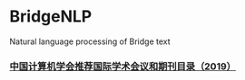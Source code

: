 # BridgeNLP
Natural language processing of Bridge text   
### [中国计算机学会推荐国际学术会议和期刊目录（2019）](https://github.com/chongqing-jiaotong-university-ai-lab/BridgeNLP/blob/master/%E3%80%8A%E4%B8%AD%E5%9B%BD%E8%AE%A1%E7%AE%97%E6%9C%BA%E5%AD%A6%E4%BC%9A%E6%8E%A8%E8%8D%90%E5%9B%BD%E9%99%85%E5%AD%A6%E6%9C%AF%E4%BC%9A%E8%AE%AE%E5%92%8C%E6%9C%9F%E5%88%8A%E7%9B%AE%E5%BD%95%EF%BC%882019%EF%BC%89%E3%80%8B.pdf)
